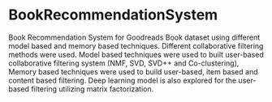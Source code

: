 # BookRecommendationSystem
Book Recommendation System for Goodreads Book dataset using different model based and memory based techniques. Different collaborative filtering methods were used.
Model based techniques were used to built user-based collaborative filtering system (NMF, SVD, SVD++ and Co-clustering), 
Memory based techniques were used to build user-based, item based and content based filtering.
Deep learning model is also explored for the user-based filtering utilizing matrix factorization.
